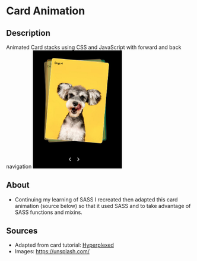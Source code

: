 # Card Animation

## Description

Animated Card stacks using CSS and JavaScript with forward and back navigation
<img src="images/cards.png" width="240">

## About

- Continuing my learning of SASS I recreated then adapted this card animation (source below) so that it used SASS and to take advantage of SASS functions and mixins.

## Sources

- Adapted from card tutorial: <a href="https://www.youtube.com/watch?v=6TYkDy54q4E">
  Hyperplexed
  </a>
- Images: <a href="https://unsplash.com/">https://unsplash.com/</a>

